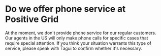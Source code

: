 # Do we offer phone service at Positive Grid
At the moment, we don't provide phone service for our regular customers. Our agents in the US will only make phone calls for specific cases that require special attention. If you think your situation warrants this type of service, please speak with Tagui to confirm whether it's necessary.